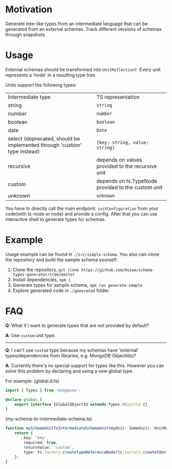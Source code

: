 # Motivation

Generate tree-like types from an intermediate language that can be generated from an external schemas. Track different versions of schemas through snapshots.

# Usage

External schemas should be transformed into `UnitReflectionT`. Every unit represents a 'node' in a resulting type tree.

Units support the following types:

|     |     |
| --- | --- |
| Intermediate type | TS representation |
| string | `string` |
| number | `number` |
| boolean | `boolean` |
| date | `Date` |
| select (deprecated, should be implemented through 'custom' type instead) | `{key: string, value: string}` |
| recursive | depends on values provided to the recursive unit |
| custom | depends on ts.TypeNode provided to the custom unit |
| unknown | `unknown` |

You have to directly call the main endpoint: `initConfiguration` from your code(with ts-node or node) and provide a config. After that you can use interactive shell to generate types for schemas.

# Example

Usage example can be found in `./src/simple-schema`. You also can clone the repository and build the sample schema yourself:

1.  Clone the repository,
    `git clone https://github.com/Hsiwe/schema-types-generator/tree/master`
2.  Install dependencies,
    `npm i`
3.  Generate types for sample schema,
    `npm run generate-sample`
4.  Explore generated code in `./generated` folder.

# FAQ

**Q**: What if I want to generate types that are not provided by default?

**A**: Use `custom` unit type.

* * *

**Q**: I can't use `custom` type because my schemas have 'external' types(dependencies from libraries, e.g. MongoDB ObjectIds)?

**A**: Currently there's no special support for types like this. However you can solve this problem by declaring and using a new global type.

For example: (global.d.ts)

```TypeScript
import { Types } from 'mongoose';

declare global {
    export interface IGlobalObjectId extends Types.ObjectId {}
}
```

(my-schema-to-intermediate-schema.ts)

```TypeScript
function mySchemaUnitToIntermediateSchemaUnit(myUnit: SomeUnit): UnitReflectionT {
    return {
        key: 'key',
        required: true,	
        returnValue: 'custom',
        type: ts.factory.createTypeReferenceNode(ts.factory.createIdentifier('IGlobalObjectId'), undefined)
    };
}
```
